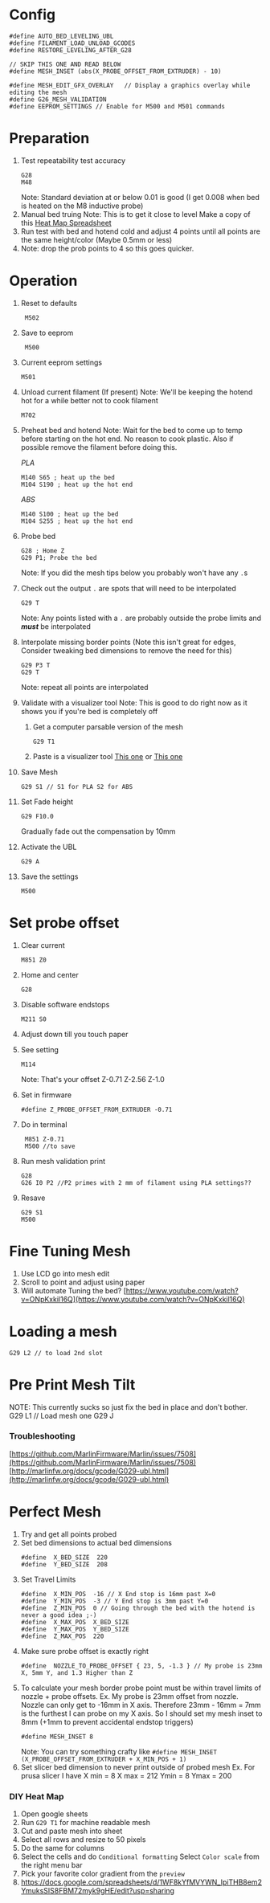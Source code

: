 # Config
```
#define AUTO_BED_LEVELING_UBL
#define FILAMENT_LOAD_UNLOAD_GCODES
#define RESTORE_LEVELING_AFTER_G28

// SKIP THIS ONE AND READ BELOW
#define MESH_INSET (abs(X_PROBE_OFFSET_FROM_EXTRUDER) - 10)

#define MESH_EDIT_GFX_OVERLAY   // Display a graphics overlay while editing the mesh
#define G26_MESH_VALIDATION
#define EEPROM_SETTINGS // Enable for M500 and M501 commands
```

# Preparation
1. Test repeatability test accuracy
    ```
    G28
    M48
    ```
    Note: Standard deviation at or below 0.01 is good (I get 0.008 when bed is heated on the M8 inductive probe)
2. Manual bed truing
  Note: This is to get it close to level
  Make a copy of this [Heat Map Spreadsheet](https://docs.google.com/spreadsheets/d/1WF8kYfMVYWN_IpiTHB8em2YmuksSIS8FBM72myk9gHE/edit?usp=sharing)
3. Run test with bed and hotend cold and adjust 4 points until all points are the same height/color (Maybe 0.5mm or less)
4. Note: drop the prob points to 4 so this goes quicker.  

# Operation
1. Reset to defaults

        M502

2. Save to eeprom

        M500

 3. Current eeprom settings
 
        M501
         
 4. Unload current filament (If present)
     Note: We'll be keeping the hotend hot for a while better not to cook filament
     ```
     M702
     ```
 6. Preheat bed and hotend
     Note: Wait for the bed to come up to temp before starting on the hot end. No reason to cook plastic. Also if possible remove the filament before doing this.
     
	 *PLA*
	```	 
	M140 S65 ; heat up the bed
	M104 S190 ; heat up the hot end
	```
	*ABS*
	```	 
	M140 S100 ; heat up the bed
	M104 S255 ; heat up the hot end
	```
	
3. Probe bed
    ```
    G28 ; Home Z
    G29 P1; Probe the bed 
    ```
    Note:  If you did the mesh tips below you probably won't have any `.`s
4. Check out the output `.` are spots that will need to be interpolated
    ```
    G29 T
    ```
    Note: Any points listed with a `.` are probably outside the probe limits and ___must___ be interpolated
5. Interpolate missing border points (Note this isn't great for edges, Consider tweaking bed dimensions to remove the need for this)

	```
	G29 P3 T
	G29 T
	```
	Note: repeat all points are interpolated
	
6. Validate with a visualizer tool
    Note: This is good to do right now as it shows you if you're bed is completely off
    1. Get a computer parsable version of the mesh
        ```
        G29 T1
        ```
     2. Paste is a visualizer tool [This one](https://mkdev.co.uk/mesh-visualizer/) or [This one](https://i.chillrain.com/index.php/3d-printer-auto-bed-leveling-mesh-visualizer/)
8. Save Mesh
    ```
    G29 S1 // S1 for PLA S2 for ABS
    ```
9. Set Fade height
    ```
    G29 F10.0
    ```
     Gradually fade out the compensation by 10mm  
10. Activate the UBL
    ```
    G29 A
    ```
11. Save the settings
    ```
    M500
    ```

# Set probe offset
1. Clear current
    ```
    M851 Z0
    ```

2. Home and center
    ```
    G28
    ``` 

3. Disable software endstops
    ```
    M211 S0
    ```

4. Adjust down till you touch paper
5. See setting
    ```
    M114
    ```
    Note: That's your offset Z-0.71 Z-2.56 Z-1.0

6. Set in firmware
    ```
    #define Z_PROBE_OFFSET_FROM_EXTRUDER -0.71
    ```
    
7. Do in terminal
   ```
    M851 Z-0.71
    M500 //to save
    ```
    
8. Run mesh validation print
    ```
    G28
    G26 I0 P2 //P2 primes with 2 mm of filament using PLA settings??
    ```
    
9. Resave
    ```
    G29 S1
    M500
    ```
    
 # Fine Tuning Mesh
 1. Use LCD go into mesh edit
 2. Scroll to point and adjust using paper 
 3. Will automate Tuning the bed?
     [https://www.youtube.com/watch?v=ONpKxkil16Q](https://www.youtube.com/watch?v=ONpKxkil16Q)
# Loading a mesh
```
G29 L2 // to load 2nd slot
```

# Pre Print Mesh Tilt
NOTE: This currently sucks so just fix the bed in place and don't bother.
G29 L1 // Load mesh one
G29 J

### Troubleshooting
[https://github.com/MarlinFirmware/Marlin/issues/7508](https://github.com/MarlinFirmware/Marlin/issues/7508)
[http://marlinfw.org/docs/gcode/G029-ubl.html](http://marlinfw.org/docs/gcode/G029-ubl.html)

# Perfect Mesh
1. Try and get all points probed
2. Set bed dimensions to actual bed dimensions
    ```
    #define  X_BED_SIZE  220
    #define  Y_BED_SIZE  208
    ```
3. Set Travel Limits
    ```
    #define  X_MIN_POS  -16 // X End stop is 16mm past X=0
    #define  Y_MIN_POS  -3 // Y End stop is 3mm past Y=0
    #define  Z_MIN_POS  0 // Going through the bed with the hotend is never a good idea ;-)
    #define  X_MAX_POS  X_BED_SIZE
    #define  Y_MAX_POS  Y_BED_SIZE
    #define  Z_MAX_POS  220
    ```
4. Make sure probe offset is exactly right
    ```
    #define  NOZZLE_TO_PROBE_OFFSET { 23, 5, -1.3 } // My probe is 23mm X, 5mm Y, and 1.3 Higher than Z
    ```
5. To calculate your mesh border probe point must be within travel limits of nozzle + probe offsets.
	    Ex. My probe is 23mm offset from nozzle. Nozzle can only get to -16mm in X axis. Therefore 23mm - 16mm = 7mm is the furthest I can probe on my X axis. So I should set my mesh inset to 8mm (+1mm to prevent accidental endstop triggers)
    ```
    #define MESH_INSET 8
    ```
    Note: You can try something crafty like `#define MESH_INSET (X_PROBE_OFFSET_FROM_EXTRUDER + X_MIN_POS + 1)`
6. Set slicer bed dimension to never print outside of probed mesh
	Ex. For prusa slicer I have X min = 8 X max = 212 Ymin = 8 Ymax = 200 


### DIY Heat Map
1. Open google sheets
2. Run `G29 T1` for machine readable mesh
3. Cut and paste mesh into sheet
4. Select all rows and resize to 50 pixels
5. Do the same for columns
6. Select the cells and do `Conditional formatting` Select `Color scale` from the right menu bar
7. Pick your favorite color gradient from the `preview`
8. https://docs.google.com/spreadsheets/d/1WF8kYfMVYWN_IpiTHB8em2YmuksSIS8FBM72myk9gHE/edit?usp=sharing
<!--stackedit_data:
eyJoaXN0b3J5IjpbLTE0MDM4ODI5NjgsMTE2OTMyNDk0MiwtMT
U0MTMyMDQ1OCwtMTk3Njk4MDYwMSwtNTYyMDU5MTkzLC0xNTcw
OTQ1NjEwLC0xOTYwODA3NDE2LDE1NzgzNjI2OTUsMTk1OTg3MT
kzOCw4MDg1NjQ5OTMsMTA4Njk5MzA5NiwxNDQ0OTY3ODEsLTE3
MzYyMDIyNywtMTU0ODg5MjY2MSwxNDIyNTI3MTkyLC0xNDEzND
Y2NTk1LC0xNTcxMTM1NjYwLC0xMzcwOTkyMzE0LC0xNjU3OTM5
NjUsMTMwOTc0NjUyMF19
-->